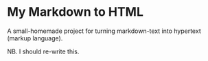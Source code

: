 # My Markdown to HTML
A small-homemade project for turning markdown-text into hypertext (markup language).

NB. I should re-write this.
